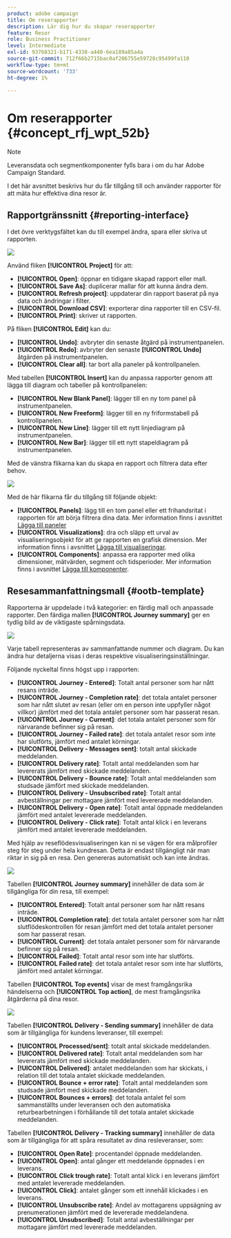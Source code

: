 ```yaml
---
product: adobe campaign
title: Om reserapporter
description: Lär dig hur du skapar reserapporter
feature: Resor
role: Business Practitioner
level: Intermediate
exl-id: 93768321-b171-4338-a440-6ea189a85a4a
source-git-commit: 712f66b2715bac0af206755e59728c95499fa110
workflow-type: tm+mt
source-wordcount: '733'
ht-degree: 1%

---
```


# Om reserapporter {#concept_rfj_wpt_52b}

>[!NOTE]
>
>Leveransdata och segmentkomponenter fylls bara i om du har Adobe Campaign Standard.

I det här avsnittet beskrivs hur du får tillgång till och använder rapporter för att mäta hur effektiva dina resor är.

## Rapportgränssnitt {#reporting-interface}

I det övre verktygsfältet kan du till exempel ändra, spara eller skriva ut rapporten.

![](../assets/dynamic_report_toolbar.png)

Använd fliken **[!UICONTROL Project]** för att:

* **[!UICONTROL Open]**: öppnar en tidigare skapad rapport eller mall.
* **[!UICONTROL Save As]**: duplicerar mallar för att kunna ändra dem.
* **[!UICONTROL Refresh project]**: uppdaterar din rapport baserat på nya data och ändringar i filter.
* **[!UICONTROL Download CSV]**: exporterar dina rapporter till en CSV-fil.
* **[!UICONTROL Print]**: skriver ut rapporten.

På fliken **[!UICONTROL Edit]** kan du:

* **[!UICONTROL Undo]**: avbryter din senaste åtgärd på instrumentpanelen.
* **[!UICONTROL Redo]**: avbryter den senaste  **[!UICONTROL Undo]** åtgärden på instrumentpanelen.
* **[!UICONTROL Clear all]**: tar bort alla paneler på kontrollpanelen.

Med tabellen **[!UICONTROL Insert]** kan du anpassa rapporter genom att lägga till diagram och tabeller på kontrollpanelen:

* **[!UICONTROL New Blank Panel]**: lägger till en ny tom panel på instrumentpanelen.
* **[!UICONTROL New Freeform]**: lägger till en ny friformstabell på kontrollpanelen.
* **[!UICONTROL New Line]**: lägger till ett nytt linjediagram på instrumentpanelen.
* **[!UICONTROL New Bar]**: lägger till ett nytt stapeldiagram på instrumentpanelen.

Med de vänstra flikarna kan du skapa en rapport och filtrera data efter behov.

![](../assets/dynamic_report_interface.png)

Med de här flikarna får du tillgång till följande objekt:

* **[!UICONTROL Panels]**: lägg till en tom panel eller ett frihandsritat i rapporten för att börja filtrera dina data. Mer information finns i avsnittet [Lägga till paneler](../reporting/creating-your-journey-reports.md#adding-panels)
* **[!UICONTROL Visualizations]**: dra och släpp ett urval av visualiseringsobjekt för att ge rapporten en grafisk dimension. Mer information finns i avsnittet [Lägga till visualiseringar](../reporting/creating-your-journey-reports.md#adding-visualizations).
* **[!UICONTROL Components]**: anpassa era rapporter med olika dimensioner, mätvärden, segment och tidsperioder. Mer information finns i avsnittet [Lägga till komponenter](../reporting/creating-your-journey-reports.md#adding-components).

## Resesammanfattningsmall {#ootb-template}

Rapporterna är uppdelade i två kategorier: en färdig mall och anpassade rapporter.
Den färdiga mallen **[!UICONTROL Journey summary]** ger en tydlig bild av de viktigaste spårningsdata.

![](../assets/dynamic_report_journey_8.png)

Varje tabell representeras av sammanfattande nummer och diagram. Du kan ändra hur detaljerna visas i deras respektive visualiseringsinställningar.

Följande nyckeltal finns högst upp i rapporten:

* **[!UICONTROL Journey - Entered]**: Totalt antal personer som har nått resans inträde.
* **[!UICONTROL Journey - Completion rate]**: det totala antalet personer som har nått slutet av resan (eller om en person inte uppfyller något villkor) jämfört med det totala antalet personer som har passerat resan.
* **[!UICONTROL Journey - Current]**: det totala antalet personer som för närvarande befinner sig på resan.
* **[!UICONTROL Journey - Failed rate]**: det totala antalet resor som inte har slutförts, jämfört med antalet körningar.
* **[!UICONTROL Delivery - Messages sent]**: totalt antal skickade meddelanden.
* **[!UICONTROL Delivery rate]**: Totalt antal meddelanden som har levererats jämfört med skickade meddelanden.
* **[!UICONTROL Delivery - Bounce rate]**: Totalt antal meddelanden som studsade jämfört med skickade meddelanden.
* **[!UICONTROL Delivery - Unsubscribed rate]**: Totalt antal avbeställningar per mottagare jämfört med levererade meddelanden.
* **[!UICONTROL Delivery - Open rate]**: Totalt antal öppnade meddelanden jämfört med antalet levererade meddelanden.
* **[!UICONTROL Delivery - Click rate]**: Totalt antal klick i en leverans jämfört med antalet levererade meddelanden.

Med hjälp av reseflödesvisualiseringen kan ni se vägen för era målprofiler steg för steg under hela kundresan. Detta är endast tillgängligt när man riktar in sig på en resa. Den genereras automatiskt och kan inte ändras.

![](../assets/dynamic_report_journey_10.png)

Tabellen **[!UICONTROL Journey summary]** innehåller de data som är tillgängliga för din resa, till exempel:

* **[!UICONTROL Entered]**: Totalt antal personer som har nått resans inträde.
* **[!UICONTROL Completion rate]**: det totala antalet personer som har nått slutflödeskontrollen för resan jämfört med det totala antalet personer som har passerat resan.
* **[!UICONTROL Current]**: det totala antalet personer som för närvarande befinner sig på resan.
* **[!UICONTROL Failed]**: Totalt antal resor som inte har slutförts.
* **[!UICONTROL Failed rate]**: det totala antalet resor som inte har slutförts, jämfört med antalet körningar.

Tabellen **[!UICONTROL Top events]** visar de mest framgångsrika händelserna och **[!UICONTROL Top action]**, de mest framgångsrika åtgärderna på dina resor.

![](../assets/dynamic_report_journey_11.png)

Tabellen **[!UICONTROL Delivery - Sending summary]** innehåller de data som är tillgängliga för kundens leveranser, till exempel:

* **[!UICONTROL Processed/sent]**: totalt antal skickade meddelanden.
* **[!UICONTROL Delivered rate]**: Totalt antal meddelanden som har levererats jämfört med skickade meddelanden.
* **[!UICONTROL Delivered]**: antalet meddelanden som har skickats, i relation till det totala antalet skickade meddelanden.
* **[!UICONTROL Bounce + error rate]**: Totalt antal meddelanden som studsade jämfört med skickade meddelanden.
* **[!UICONTROL Bounces + errors]**: det totala antalet fel som sammanställts under leveransen och den automatiska returbearbetningen i förhållande till det totala antalet skickade meddelanden.

Tabellen **[!UICONTROL Delivery - Tracking summary]** innehåller de data som är tillgängliga för att spåra resultatet av dina resleveranser, som:

* **[!UICONTROL Open Rate]**: procentandel öppnade meddelanden.
* **[!UICONTROL Open]**: antal gånger ett meddelande öppnades i en leverans.
* **[!UICONTROL Click trough rate]**: Totalt antal klick i en leverans jämfört med antalet levererade meddelanden.
* **[!UICONTROL Click]**: antalet gånger som ett innehåll klickades i en leverans.
* **[!UICONTROL Unsubscribe rate]**: Andel av mottagarens uppsägning av prenumerationen jämfört med de levererade meddelandena.
* **[!UICONTROL Unsubscribed]**: Totalt antal avbeställningar per mottagare jämfört med levererade meddelanden.
